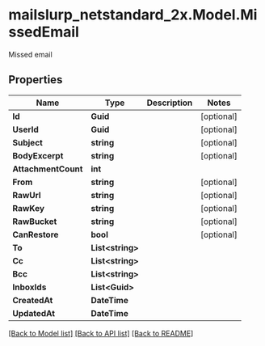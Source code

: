 # mailslurp_netstandard_2x.Model.MissedEmail
Missed email

## Properties

Name | Type | Description | Notes
------------ | ------------- | ------------- | -------------
**Id** | **Guid** |  | [optional] 
**UserId** | **Guid** |  | [optional] 
**Subject** | **string** |  | [optional] 
**BodyExcerpt** | **string** |  | [optional] 
**AttachmentCount** | **int** |  | 
**From** | **string** |  | [optional] 
**RawUrl** | **string** |  | [optional] 
**RawKey** | **string** |  | [optional] 
**RawBucket** | **string** |  | [optional] 
**CanRestore** | **bool** |  | [optional] 
**To** | **List&lt;string&gt;** |  | 
**Cc** | **List&lt;string&gt;** |  | 
**Bcc** | **List&lt;string&gt;** |  | 
**InboxIds** | **List&lt;Guid&gt;** |  | 
**CreatedAt** | **DateTime** |  | 
**UpdatedAt** | **DateTime** |  | 

[[Back to Model list]](../README#documentation-for-models) [[Back to API list]](../README#documentation-for-api-endpoints) [[Back to README]](../README)

